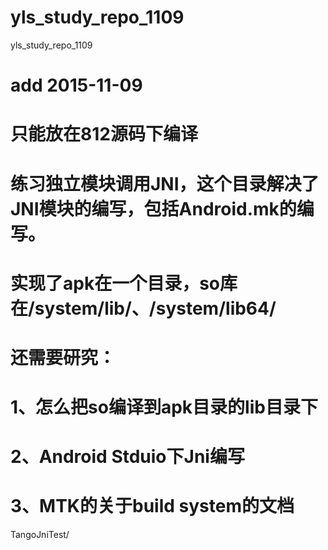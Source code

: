 # yls_study_repo_1109
yls_study_repo_1109
# add 2015-11-09
# 只能放在812源码下编译
# 练习独立模块调用JNI，这个目录解决了JNI模块的编写，包括Android.mk的编写。
# 实现了apk在一个目录，so库在/system/lib/、/system/lib64/
# 还需要研究：
# 1、怎么把so编译到apk目录的lib目录下
# 2、Android Stduio下Jni编写
# 3、MTK的关于build system的文档
TangoJniTest/  
